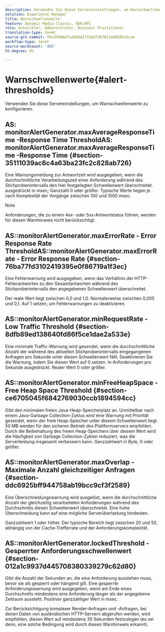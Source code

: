 ```yaml
---
description: Verwenden Sie diese Servereinstellungen, um Warnschwellenwerte zu konfigurieren.
solution: Experience Manager
title: Warnschwellenwerte
feature: Dynamic Media Classic, SDK/API
role: Entwickler, Administrator, Business Practitioner
translation-type: tm+mt
source-git-commit: f6c97606d7a4209427316d7367013ad9585a5cae
workflow-type: tm+mt
source-wordcount: '405'
ht-degree: 0%

---
```



# Warnschwellenwerte{#alert-thresholds}

Verwenden Sie diese Servereinstellungen, um Warnschwellenwerte zu konfigurieren.

## AS: monitorAlertGenerator.maxAverageResponseTime -Response Time ThresholdAS: monitorAlertGenerator.maxAverageResponseTime -Response Time {#section-35111039ac6c4a63ba23fc2c828ab726}

Eine Warnungsmeldung zur Antwortzeit wird ausgegeben, wenn die durchschnittliche Verarbeitungszeit einer Anforderung während des Stichprobenintervalls den hier festgelegten Schwellenwert überschreitet. ausgedrückt in msec; Ganzzahl 0 oder größer. Typische Werte liegen je nach Komplexität der Vorgänge zwischen 100 und 1000 msec.

>[!NOTE]
>
>Anforderungen, die zu einem 4xx- oder 5xx-Antwortstatus führen, werden für diesen Warnhinweis nicht berücksichtigt.

## AS::monitorAlertGenerator.maxErrorRate - Error Response Rate ThresholdAS::monitorAlertGenerator.maxErrorRate - Error Response Rate {#section-76ba77fd3102419395e0f86719a1f3ec}

Eine Fehlerwarnung wird ausgegeben, wenn das Verhältnis der HTTP-Fehlerantworten zu den Gesamtantworten während des Stichprobenintervalls den angegebenen Schwellenwert überschreitet.

Der reale Wert liegt zwischen 0,0 und 1,0. Normalerweise zwischen 0,005 und 0,1. Auf 1 setzen, um Fehlerwarnungen zu deaktivieren.

## AS::monitorAlertGenerator.minRequestRate - Low Traffic Threshold {#section-8dfb89ed138640fd86f5ce1dae2a533e}

Eine minimale Traffic-Warnung wird gesendet, wenn die durchschnittliche Anzahl der während des aktuellen Stichprobenintervalls eingegangenen Anfragen pro Sekunde unter diesen Schwellenwert fällt. Deaktivieren Sie die Warnung, indem Sie diesen Wert auf 0 setzen. In Anforderungen pro Sekunde ausgedrückt. Realer Wert 0 oder größer.

## AS::monitorAlertGenerator.minFreeHeapSpace -Free Heap Space Threshold {#section-ce6705045f6842769030ccb1894594cc}

Gibt den minimalen freien Java-Heap-Speicherplatz an. Unmittelbar nach einem Java-Garbage Collection-Zyklus wird eine Warnung mit Priorität gesendet, wenn der freie Heap-Speicher unter diesem Schwellenwert liegt. 50 MB werden für den sicheren Betrieb des Plattformservers empfohlen. Durch die Beibehaltung des freien Heap-Speichers über diesem Wert wird die Häufigkeit von Garbage Collection-Zyklen reduziert, was die Serverleistung insgesamt verbessern kann. Ganzzahlwert in Byte, 0 oder größer.

## AS::monitorAlertGenerator.maxOverlap - Maximale Anzahl gleichzeitiger Anfragen {#section-ddc6925bff944758ab19bcc9cf3f2589}

Eine Überschneidungswarnung wird ausgelöst, wenn die durchschnittliche Anzahl der gleichzeitig verarbeiteten Anforderungen während des Durchschnitts diesen Schwellenwert überschreitet. Eine hohe Überschneidung kann auf eine mögliche Serverüberlastung hindeuten.

Ganzzahlwert 1 oder höher. Der typische Bereich liegt zwischen 20 und 50, abhängig von der Cache-Trefferrate und der Anforderungskomplexität.

## AS::monitorAlertGenerator.lockedThreshold - Gesperrter Anforderungsschwellenwert {#section-012a1c9937d445708380339279c62d80}

Gibt die Anzahl der Sekunden an, die eine Anforderung ausstehen muss, bevor sie als gesperrt oder hängend gilt. Eine gesperrte Anforderungswarnung wird ausgegeben, wenn am Ende eines Durchschnitts mindestens eine Anforderung länger als der angegebene Zeitraum aussteht. Positiver ganzzahliger Wert in msec.

Zur Berücksichtigung komplexer Render-Anfragen und -Anfragen, bei denen Daten von ausländischen HTTP-Servern abgerufen werden, wird empfohlen, diesen Wert auf mindestens 30 Sekunden festzulegen (es sei denn, eine solche Bedingung wird durch diesen Warnhinweis erkannt).
